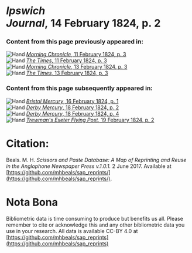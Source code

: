 # *Ipswich Journal*, 14 February 1824, p. 2  
  
### Content from this page previously appeared in:  
![Hand](http://scissorsandpaste.net/wp-content/uploads/2017/06/smallhandpointer.png) [*Morning Chronicle*, 11 February 1824, p. 3](https://mhbeals.github.io/sap_html/Morning-Chronicle/Morning-Chronicle-11-February-1824-p-3)  
![Hand](http://scissorsandpaste.net/wp-content/uploads/2017/06/smallhandpointer.png) [*The Times*, 11 February 1824, p. 3](https://mhbeals.github.io/sap_html/The-Times/The-Times-11-February-1824-p-3)  
![Hand](http://scissorsandpaste.net/wp-content/uploads/2017/06/smallhandpointer.png) [*Morning Chronicle*, 13 February 1824, p. 3](https://mhbeals.github.io/sap_html/Morning-Chronicle/Morning-Chronicle-13-February-1824-p-3)  
![Hand](http://scissorsandpaste.net/wp-content/uploads/2017/06/smallhandpointer.png) [*The Times*, 13 February 1824, p. 3](https://mhbeals.github.io/sap_html/The-Times/The-Times-13-February-1824-p-3)  
  
### Content from this page subsequently appeared in:  
![Hand](http://scissorsandpaste.net/wp-content/uploads/2017/06/smallhandpointer.png) [*Bristol Mercury*, 16 February 1824, p. 1](https://mhbeals.github.io/sap_html/Bristol-Mercury/Bristol-Mercury-16-February-1824-p-1)  
![Hand](http://scissorsandpaste.net/wp-content/uploads/2017/06/smallhandpointer.png) [*Derby Mercury*, 18 February 1824, p. 2](https://mhbeals.github.io/sap_html/Derby-Mercury/Derby-Mercury-18-February-1824-p-2)  
![Hand](http://scissorsandpaste.net/wp-content/uploads/2017/06/smallhandpointer.png) [*Derby Mercury*, 18 February 1824, p. 4](https://mhbeals.github.io/sap_html/Derby-Mercury/Derby-Mercury-18-February-1824-p-4)  
![Hand](http://scissorsandpaste.net/wp-content/uploads/2017/06/smallhandpointer.png) [*Trewman's Exeter Flying Post*, 19 February 1824, p. 2](https://mhbeals.github.io/sap_html/Trewman's-Exeter-Flying-Post/Trewman's-Exeter-Flying-Post-19-February-1824-p-2)  


# Citation: 

Beals. M. H. *Scissors and Paste Database: A Map of Reprinting and Reuse in the Anglophone Newspaper Press v.1.0.1.* 2 June 2017. Available at [https://github.com/mhbeals/sap_reprints/](https://github.com/mhbeals/sap_reprints/). 

# Nota Bona

Bibliometric data is time consuming to produce but benefits us all. Please remember to cite or acknowledge this and any other bibliometric data you use in your research. All data is available CC-BY 4.0 at [https://github.com/mhbeals/sap_reprints](https://github.com/mhbeals/sap_reprints)